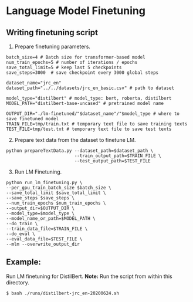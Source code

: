 # Language Model Finetuning


## Writing finetuning script

1) Prepare finetuning parameters.

```
batch_size=4 # Batch size for transformer-based model
num_train_epochs=5 # number of iterations / epochs
save_total_limit=5 # keep last 5 checkpoints
save_steps=3000  # save checkpoint every 3000 global steps

dataset_name="jrc_en" 
dataset_path="../../datasets/jrc_en_basic.csv" # path to dataset

model_type="distilbert" # model_type: bert, roberta, distilbert
MODEL_PATH="distilbert-base-uncased" # pretrained model name

OUTPUT_DIR="./lm-finetuned/"$dataset_name"/"$model_type # where to save finetuned model
TRAIN_FILE=tmp/train.txt # temporary text file to save training texts
TEST_FILE=tmp/test.txt # temporary text file to save test texts

```

2) Prepare text data from the dataset to finetune LM.


```
python prepareTextData.py --dataset_path=$dataset_path \
                          --train_output_path=$TRAIN_FILE \
                          --test_output_path=$TEST_FILE
```

3) Run LM Finetuning.

```
python run_lm_finetuning.py \
--per_gpu_train_batch_size $batch_size \
--save_total_limit $save_total_limit \
--save_steps $save_steps \
--num_train_epochs $num_train_epochs \
--output_dir=$OUTPUT_DIR \
--model_type=$model_type \
--model_name_or_path=$MODEL_PATH \
--do_train \
--train_data_file=$TRAIN_FILE \
--do_eval \
--eval_data_file=$TEST_FILE \
--mlm --overwrite_output_dir
```

## Example:

Run LM finetuning for DistilBert. **Note:** Run the script from within this directory.

```
$ bash ./runs/distilbert-jrc_en-20200624.sh 
```